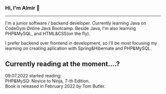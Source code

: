 ### Hi, I'm Almir 👋

<hr>

<p> I'm a junior software / backend developer. Currently learning Java on CodeGym Online Java Bootcamp.
   Beside Java, I'm  also learning PHP&MySQL, and HTML&CSS(on the fly).    
</p>
<p>I prefer backend over frontend in development, so I'll be most focusing my learning on creating aplication with Spring&Hibernate and PHP&MySQL.</p>



<h2>Currently reading at the moment....? </h2>
<p>09.07.2022 started reading: </br>
PHP&MySQ: Novice to Ninja, 7-th Edition. </br>
Book is released in February 2022 by Tom Butler.
